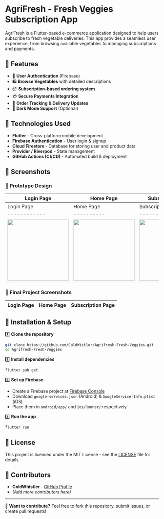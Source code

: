 # AgriFresh - Fresh Veggies Subscription App

AgriFresh is a Flutter-based e-commerce application designed to help users subscribe to fresh vegetable deliveries. This app provides a seamless user experience, from browsing available vegetables to managing subscriptions and payments.

## 📌 Features

- 📱 **User Authentication** (Firebase)
- 🛍️ **Browse Vegetables** with detailed descriptions
- 📦 **Subscription-based ordering system**
- 💳 **Secure Payments Integration**
- 📍 **Order Tracking & Delivery Updates**
- 🌙 **Dark Mode Support** (Optional)

## 🚀 Technologies Used

- **Flutter** - Cross-platform mobile development
- **Firebase Authentication** - User login & signup
- **Cloud Firestore** - Database for storing user and product data
- **Provider / Riverpod** - State management
- **GitHub Actions (CI/CD)** - Automated build & deployment

## 📸 Screenshots

### 🎨 **Prototype Design**


| Login Page | Home Page | Subscription Page |
|------------|----------|------------------|
| Login Page | Home Page | Subscription Page |
|------------|----------|------------------|
| <img src="https://github.com/user-attachments/assets/5dfa102c-95fb-4708-a4ea-7b6949a8a384" width="200"> | <img src="https://github.com/user-attachments/assets/1e06a9a8-c41a-483d-b030-1b9fe56854ec" width="200"> | <img src="https://github.com/user-attachments/assets/f6800f1c-2a4e-437a-9519-5ac7665a42cd" width="200"> |


### 📱 **Final Project Screenshots**


| Login Page | Home Page | Subscription Page |
|------------|----------|------------------|


## 🔧 Installation & Setup

1️⃣ **Clone the repository**
```sh
git clone https://github.com/ColdWistler/Agrifresh-Fresh-Veggies.git
cd Agrifresh-Fresh-Veggies
```

2️⃣ **Install dependencies**
```sh
flutter pub get
```

3️⃣ **Set up Firebase**
- Create a Firebase project at [Firebase Console](https://console.firebase.google.com/)
- Download `google-services.json` (Android) & `GoogleService-Info.plist` (iOS)
- Place them in `android/app/` and `ios/Runner/` respectively

4️⃣ **Run the app**
```sh
flutter run
```

## 📜 License
This project is licensed under the MIT License - see the [LICENSE](LICENSE) file for details.

## 🙌 Contributors
- **ColdWhistler** - [GitHub Profile](https://github.com/ColdWhistler)
- _(Add more contributors here)_

---
📢 **Want to contribute?**
Feel free to fork this repository, submit issues, or create pull requests!
